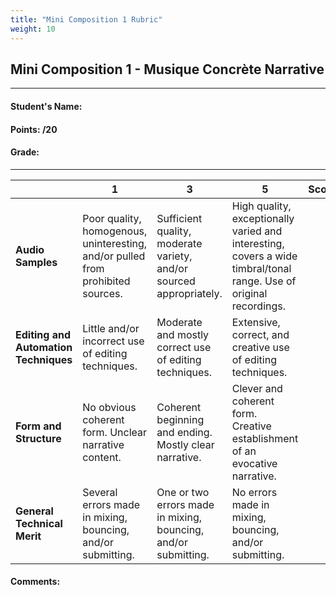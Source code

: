 ```yaml
---
title: "Mini Composition 1 Rubric"
weight: 10
---
```


<!-- # Rubric -->

## Mini Composition 1 - Musique Concrète Narrative

---

#### Student's Name:

#### Points: /20

#### Grade:

---

|                                       | **1**                                                                           | **3**                                                               | **5**                                                                                                              | **Score** |
| ------------------------------------- | ------------------------------------------------------------------------------- | ------------------------------------------------------------------- | ------------------------------------------------------------------------------------------------------------------ | --------- |
| **Audio Samples**                     | Poor quality, homogenous, uninteresting, and/or pulled from prohibited sources. | Sufficient quality, moderate variety, and/or sourced appropriately. | High quality, exceptionally varied and interesting, covers a wide timbral/tonal range. Use of original recordings. |           |
| **Editing and Automation Techniques** | Little and/or incorrect use of editing techniques.                              | Moderate and mostly correct use of editing techniques.              | Extensive, correct, and creative use of editing techniques.                                                        |           |
| **Form and Structure**                | No obvious coherent form. Unclear narrative content.                            | Coherent beginning and ending. Mostly clear narrative.              | Clever and coherent form. Creative establishment of an evocative narrative.                                        |           |
| **General Technical Merit**           | Several errors made in mixing, bouncing, and/or submitting.                     | One or two errors made in mixing, bouncing, and/or submitting.      | No errors made in mixing, bouncing, and/or submitting.                                                             |           |  |

#### Comments:
